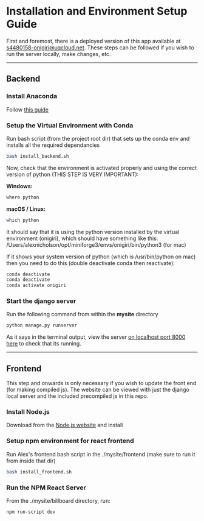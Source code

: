 # Installation and Environment Setup Guide

First and foremost, there is a deployed version of this app available at s4480158-onigiri@uqcloud.net. These steps can be followed if you wish to run the server locally, make changes, etc.

---

## Backend

### Install Anaconda

Follow [this guide](https://docs.anaconda.com/anaconda/install/)

### Setup the Virtual Environment with Conda

Run bash script (from the project root dir) that sets up the conda env and installs all the required dependancies

```bash
bash install_backend.sh
```

Now, check that the environment is activated properly and using the correct version of python (THIS STEP IS VERY IMPORTANT):

**Windows:**

```bash
where python
```

**macOS / Linux:**

```bash
which python
```

It should say that it is using the python version installed by the virtual environment (onigiri), which should have something like this:
/Users/alexnicholson/opt/miniforge3/envs/onigiri/bin/python3 (for mac)

If it shows your system version of python (which is /usr/bin/python on mac) then you need to do this (double deactivate conda then reactivate):

```bash
conda deactivate
conda deactivate
conda activate onigiri
```

### Start the django server

Run the following command from within the **mysite** directory

```bash
python manage.py runserver
```

As it says in the terminal output, view the server [on localhost port 8000 here](http://127.0.0.1:8000/) to check that its running.

---

## Frontend
This step and onwards is only necessary if you wish to update the front end (for making compiled js). The website can be viewed with just the django local server and the included precompiled js in this repo.

### Install Node.js

Download from the [Node.js website](https://nodejs.org/en/download/) and install

### Setup npm environment for react frontend

Run Alex's frontend bash script in the ./mysite/frontend (make sure to run it from inside that dir)

```bash
bash install_frontend.sh
```

### Run the NPM React Server

From the ./mysite/billboard directory, run:

```bash
npm run-script dev
```
